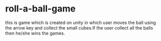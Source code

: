 # roll-a-ball-game
this is game which is created on unity in which user moves the ball using the arrow key and collect the small cubes.If the user collect all the balls then he/she wins the games.
